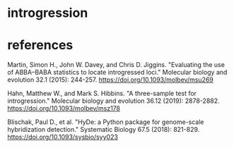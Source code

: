 # introgression

# references

Martin, Simon H., John W. Davey, and Chris D. Jiggins. "Evaluating the use of ABBA–BABA statistics to locate introgressed loci." Molecular biology and evolution 32.1 (2015): 244-257.
https://doi.org/10.1093/molbev/msu269

Hahn, Matthew W., and Mark S. Hibbins. "A three-sample test for introgression." Molecular biology and evolution 36.12 (2019): 2878-2882.
https://doi.org/10.1093/molbev/msz178

Blischak, Paul D., et al. "HyDe: a Python package for genome-scale hybridization detection." Systematic Biology 67.5 (2018): 821-829.
https://doi.org/10.1093/sysbio/syy023
